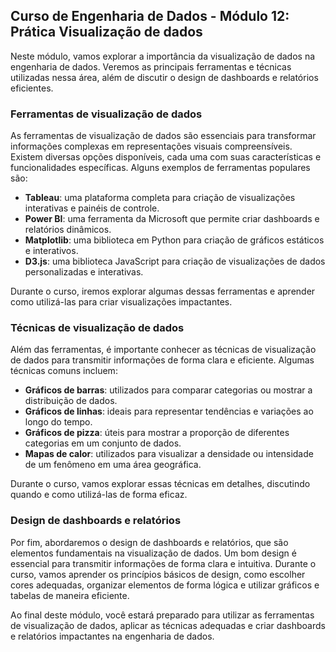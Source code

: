 ## Curso de Engenharia de Dados - Módulo  12: Prática Visualização de dados

Neste módulo, vamos explorar a importância da visualização de dados na engenharia de dados. Veremos as principais ferramentas e técnicas utilizadas nessa área, além de discutir o design de dashboards e relatórios eficientes.

### Ferramentas de visualização de dados

As ferramentas de visualização de dados são essenciais para transformar informações complexas em representações visuais compreensíveis. Existem diversas opções disponíveis, cada uma com suas características e funcionalidades específicas. Alguns exemplos de ferramentas populares são:

- **Tableau**: uma plataforma completa para criação de visualizações interativas e painéis de controle.
- **Power BI**: uma ferramenta da Microsoft que permite criar dashboards e relatórios dinâmicos.
- **Matplotlib**: uma biblioteca em Python para criação de gráficos estáticos e interativos.
- **D3.js**: uma biblioteca JavaScript para criação de visualizações de dados personalizadas e interativas.

Durante o curso, iremos explorar algumas dessas ferramentas e aprender como utilizá-las para criar visualizações impactantes.

### Técnicas de visualização de dados

Além das ferramentas, é importante conhecer as técnicas de visualização de dados para transmitir informações de forma clara e eficiente. Algumas técnicas comuns incluem:

- **Gráficos de barras**: utilizados para comparar categorias ou mostrar a distribuição de dados.
- **Gráficos de linhas**: ideais para representar tendências e variações ao longo do tempo.
- **Gráficos de pizza**: úteis para mostrar a proporção de diferentes categorias em um conjunto de dados.
- **Mapas de calor**: utilizados para visualizar a densidade ou intensidade de um fenômeno em uma área geográfica.

Durante o curso, vamos explorar essas técnicas em detalhes, discutindo quando e como utilizá-las de forma eficaz.

### Design de dashboards e relatórios

Por fim, abordaremos o design de dashboards e relatórios, que são elementos fundamentais na visualização de dados. Um bom design é essencial para transmitir informações de forma clara e intuitiva. Durante o curso, vamos aprender os princípios básicos de design, como escolher cores adequadas, organizar elementos de forma lógica e utilizar gráficos e tabelas de maneira eficiente.

Ao final deste módulo, você estará preparado para utilizar as ferramentas de visualização de dados, aplicar as técnicas adequadas e criar dashboards e relatórios impactantes na engenharia de dados.
